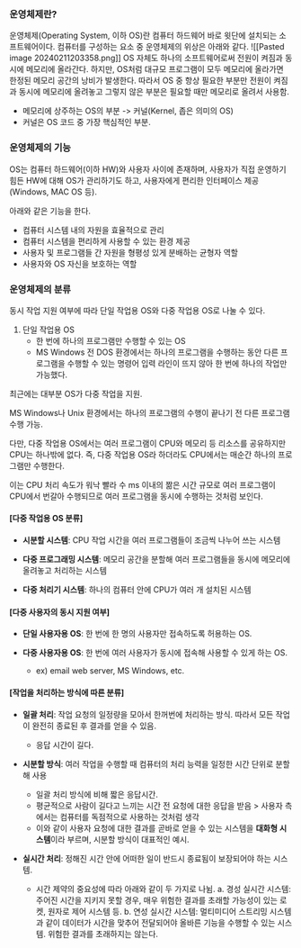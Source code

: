 ### 운영체제란?

운영체제(Operating System, 이하 OS)란 컴퓨터 하드웨어 바로 윗단에 설치되는 소프트웨어이다. 컴퓨터를 구성하는 요소 중 운영체제의 위상은 아래와 같다.
![[Pasted image 20240211203358.png]]
OS 자체도 하나의 소프트웨어로써 전원이 켜짐과 동시에 메모리에 올라간다.
하지만, OS처럼 대규모 프로그램이 모두 메모리에 올라가면 한정된 메모리 공간의 낭비가 발생한다.
따라서 OS 중 항상 필요한 부분만 전원이 켜짐과 동시에 메모리에 올려놓고 그렇지 않은 부분은 필요할 때만 메모리로 올려서 사용함.
- 메모리에 상주하는 OS의 부분 -> 커널(Kernel, 좁은 의미의 OS)
- 커널은 OS 코드 중 가장 핵심적인 부분.

### 운영체제의 기능

OS는 컴퓨터 하드웨어(이하 HW)와 사용자 사이에 존재하며, 사용자가 직접 운영하기 힘든 HW에 대해 OS가 관리하기도 하고, 사용자에게 편리한 인터페이스 제공(Windows, MAC OS 등).

아래와 같은 기능을 한다.
- 컴퓨터 시스템 내의 자원을 효율적으로 관리
- 컴퓨터 시스템을 편리하게 사용할 수 있는 환경 제공
- 사용자 및 프로그램들 간 자원을 형평성 있게 분배하는 균형자 역할
- 사용자와 OS 자신을 보호하는 역할

### 운영체제의 분류

동시 작업 지원 여부에 따라 단일 작업용 OS와 다중 작업용 OS로 나눌 수 있다.

1. 단일 작업용 OS
	- 한 번에 하나의 프로그램만 수행할 수 있는 OS
	- MS Windows 전 DOS 환경에서는 하나의 프로그램을 수행하는 동안 다른 프로그램을 수행할 수 있는 명령어 입력 라인이 뜨지 않아 한 번에 하나의 작업만 가능했다.

최근에는 대부분 OS가 다중 작업을 지원.

MS Windows나 Unix 환경에서는 하나의 프로그램의 수행이 끝나기 전 다른 프로그램 수행 가능.

다만, 다중 작업용 OS에서는 여러 프로그램이 CPU와 메모리 등 리소스를 공유하지만 CPU는 하나밖에 없다.
즉, 다중 작업용 OS라 하더라도 CPU에서는 매순간 하나의 프로그램만 수행한다.

이는 CPU 처리 속도가 워낙 빨라 수 ms 이내의 짦은 시간 규모로 여러 프로그램이 CPU에서 번갈아 수행되므로 여러 프로그램을 동시에 수행하는 것처럼 보인다.

#### \[다중 작업용 OS 분류]

- **시분할 시스템**: CPU 작업 시간을 여러 프로그램들이 조금씩 나누어 쓰는 시스템

- **다중 프로그래밍 시스템**: 메모리 공간을 분할해 여러 프로그램들을 동시에 메모리에 올려놓고 처리하는 시스템

- **다중 처리기 시스템**: 하나의 컴퓨터 안에 CPU가 여러 개 설치된 시스템

#### \[다중 사용자의 동시 지원 여부]

- **단일 사용자용 OS**: 한 번에 한 명의 사용자만 접속하도록 허용하는 OS.

- **다중 사용자용 OS**: 한 번에 여러 사용자가 동시에 접속해 사용할 수 있게 하는 OS.
	- ex) email web server, MS Windows, etc.

#### \[작업을 처리하는 방식에 따른 분류]

- **일괄 처리**: 작업 요청의 일정량을 모아서 한꺼번에 처리하는 방식. 따라서 모든 작업이 완전히 종료된 후 결과를 얻을 수 있음.
	- 응답 시간이 길다.

- **시분할 방식**: 여러 작업을 수행할 때 컴퓨터의 처리 능력을 일정한 시간 단위로 분할해 사용
	- 일괄 처리 방식에 비해 짧은 응답시간.
	- 평균적으로 사람이 길다고 느끼는 시간 전 요청에 대한 응답을 받음 > 사용자 측에서는 컴퓨터를 독점적으로 사용하는 것처럼 생각
	- 이와 같이 사용자 요청에 대한 결과를 곧바로 얻을 수 있는 시스템을 **대화형 시스템**이라 부르며, 시분할 방식이 대표적인 예시.

- **실시간 처리**: 정해진 시간 안에 어떠한 일이 반드시 종료됨이 보장되어야 하는 시스템.
	- 시간 제약의 중요성에 따라 아래와 같이 두 가지로 나뉨.
		a. 경성 실시간 시스템: 주어진 시간을 지키지 못할 경우, 매우 위험한 결과를 초래할 가능성이 있는 로켓, 원자로 제어  시스템 등.
		b. 연성 실시간 시스템: 멀티미디어 스트리밍 시스템과 같이 데이터가 시간을 맞추어 전달되어야 올바른 기능을 수행할 수 있는 시스템. 위험한 결과를 초래하지는 않는다.